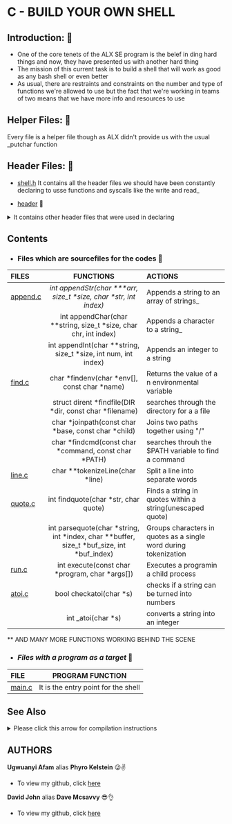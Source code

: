 # C - BUILD YOUR OWN SHELL
## Introduction: :ledger:
* One of the core tenets of the ALX SE program is the belef in ding hard things and now, they have presented us with another hard thing
* The mission of this current task is to build a shell that will work as good as any bash shell or even better
* As usual, there are restraints and constraints on the number and type of functions we're allowed to use but the fact that we're working in teams of two means that we have more info and resources to use

## Helper Files: :raised_hands:
Every file is a helper file though as ALX didn't provide us with the usual _putchar function

## Header Files: :scroll:
* [shell.h](./shell.h)
It contains all the header files we should have been constantly declaring to usse functions and syscalls like the write and read_

* [header](./headers/) :file_folder:
 <details>
  <summary>It contains other header files that were used in declaring</summary>

  * [builtin.h](./headers/builtin.h) :scroll: </br>
    Contains the header prototypes for the builtins
  * [include.h](./headers/include.h) :scroll: </br>
    Contains the struct for the node type and the C header files
  * [path.h](./headers/path.h) :scroll: </br>
    Contains the prototpyes for the functions that find the environmental path
  * [string.h](./headers/string.h) :scroll: </br>
    Contains prototypes for the string functions
</details>

## Contents
* ### Files which are sourcefiles for the codes :page_facing_up:
|**FILES**|**FUNCTIONS**|**ACTIONS**|
|:---|:---:|:---|
|[append.c](./append.c)|_int appendStr(char ***arr, size_t *size, char *str, int index)_|Appends a string to an array of strings_|
||int appendChar(char **string, size_t *size, char chr, int index)|Appends a  character to a string_|
||int appendInt(char **string, size_t *size, int num, int index)|Appends an integer to a string|
|[find.c](./find.c)|char *findenv(char *env[], const char *name)|Returns the value of a n environmental variable|
||struct dirent *findfile(DIR *dir, const char *filename)|searches through the directory for a a file|
||char *joinpath(const char *base, const char *child)|Joins two paths together using "/"|
||char *findcmd(const char *command, const char *PATH)|searches throuh the $PATH variable to find a command|
|[line.c](./line.c)|char **tokenizeLine(char *line)|Split a line into separate words|
|[quote.c](./quote.c)|int findquote(char *str, char quote)|Finds a string in quotes within a string(unescaped quote)|
||int parsequote(char *string, int *index, char **buffer, size_t *buf_size, int *buf_index)|Groups characters in quotes as a single word during tokenization|
|[run.c](./run.c)|int execute(const char *program, char *args[])|Executes a programin a child process|
|[atoi.c](./atoi.c)|bool checkatoi(char *s)|checks if a string can be turned into numbers|
||int _atoi(char *s)|converts a string into an integer|
** AND MANY MORE FUNCTIONS WORKING BEHIND THE SCENE
* ### _Files with a program as a target_ :page_with_curl:
|**FILE**|**PROGRAM FUNCTION**|
|:---|:---:|
|[main.c](./main.c)|It is the entry point for the shell|

## See Also
 <details>
  <summary>Please click this arrow for compilation instructions</summary>

  * Use **_gcc *.c -o hsh_** to compile
  * THen run **./hsh**
  * Ignore any .swo, .swp and any other file that is not an executable, C or header file
  * This shell is experimental meaning that you use at your own risk
</details>

## AUTHORS
**Ugwuanyi Afam** alias **Phyro Kelstein** :stuck_out_tongue_winking_eye::v:
* To view my github, click [here](https://github.com/2022phyro)

**David John** alias **Dave Mcsavvy** :sunglasses::ok_hand:
* To view my github, click [here](https://github.com/Mcsavvy)
